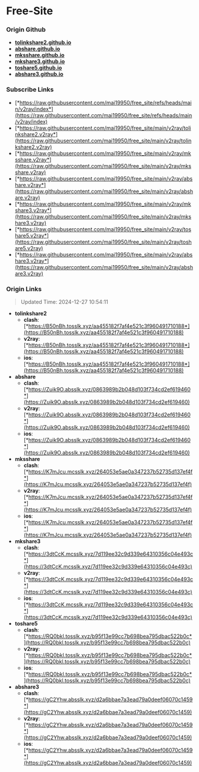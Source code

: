 # Free-Site

### Origin Github

- [**tolinkshare2.github.io**](https://github.com/tolinkshare2/tolinkshare2.github.io)
- [**abshare.github.io**](https://github.com/abshare/abshare.github.io)
- [**mksshare.github.io**](https://github.com/mksshare/mksshare.github.io)
- [**mkshare3.github.io**](https://github.com/mkshare3/mkshare3.github.io)
- [**toshare5.github.io**](https://github.com/toshare5/toshare5.github.io)
- [**abshare3.github.io**](https://github.com/abshare3/abshare3.github.io)

### Subscribe Links

- [*https://raw.githubusercontent.com/mai19950/free_site/refs/heads/main/v2ray/index*](https://raw.githubusercontent.com/mai19950/free_site/refs/heads/main/v2ray/index)
- [*https://raw.githubusercontent.com/mai19950/free_site/main/v2ray/tolinkshare2.v2ray*](https://raw.githubusercontent.com/mai19950/free_site/main/v2ray/tolinkshare2.v2ray)
- [*https://raw.githubusercontent.com/mai19950/free_site/main/v2ray/mksshare.v2ray*](https://raw.githubusercontent.com/mai19950/free_site/main/v2ray/mksshare.v2ray)
- [*https://raw.githubusercontent.com/mai19950/free_site/main/v2ray/abshare.v2ray*](https://raw.githubusercontent.com/mai19950/free_site/main/v2ray/abshare.v2ray)
- [*https://raw.githubusercontent.com/mai19950/free_site/main/v2ray/mkshare3.v2ray*](https://raw.githubusercontent.com/mai19950/free_site/main/v2ray/mkshare3.v2ray)
- [*https://raw.githubusercontent.com/mai19950/free_site/main/v2ray/toshare5.v2ray*](https://raw.githubusercontent.com/mai19950/free_site/main/v2ray/toshare5.v2ray)
- [*https://raw.githubusercontent.com/mai19950/free_site/main/v2ray/abshare3.v2ray*](https://raw.githubusercontent.com/mai19950/free_site/main/v2ray/abshare3.v2ray)

### Origin Links

> Updated Time: 2024-12-27 10:54:11

- **tolinkshare2**
  - **clash**: [*https://B50nBh.tosslk.xyz/aa455182f7af4e521c3f960491710188*](https://B50nBh.tosslk.xyz/aa455182f7af4e521c3f960491710188)
  - **v2ray**: [*https://B50nBh.tosslk.xyz/aa455182f7af4e521c3f960491710188*](https://B50nBh.tosslk.xyz/aa455182f7af4e521c3f960491710188)
  - **ios**: [*https://B50nBh.tosslk.xyz/aa455182f7af4e521c3f960491710188*](https://B50nBh.tosslk.xyz/aa455182f7af4e521c3f960491710188)
- **abshare**
  - **clash**: [*https://Zuik9O.absslk.xyz/0863989b2b048d103f734cd2ef619460*](https://Zuik9O.absslk.xyz/0863989b2b048d103f734cd2ef619460)
  - **v2ray**: [*https://Zuik9O.absslk.xyz/0863989b2b048d103f734cd2ef619460*](https://Zuik9O.absslk.xyz/0863989b2b048d103f734cd2ef619460)
  - **ios**: [*https://Zuik9O.absslk.xyz/0863989b2b048d103f734cd2ef619460*](https://Zuik9O.absslk.xyz/0863989b2b048d103f734cd2ef619460)
- **mksshare**
  - **clash**: [*https://K7mJcu.mcsslk.xyz/264053e5ae0a347237b52735d137ef4f*](https://K7mJcu.mcsslk.xyz/264053e5ae0a347237b52735d137ef4f)
  - **v2ray**: [*https://K7mJcu.mcsslk.xyz/264053e5ae0a347237b52735d137ef4f*](https://K7mJcu.mcsslk.xyz/264053e5ae0a347237b52735d137ef4f)
  - **ios**: [*https://K7mJcu.mcsslk.xyz/264053e5ae0a347237b52735d137ef4f*](https://K7mJcu.mcsslk.xyz/264053e5ae0a347237b52735d137ef4f)
- **mkshare3**
  - **clash**: [*https://3dtCcK.mcsslk.xyz/7d119ee32c9d339e64310356c04e493c*](https://3dtCcK.mcsslk.xyz/7d119ee32c9d339e64310356c04e493c)
  - **v2ray**: [*https://3dtCcK.mcsslk.xyz/7d119ee32c9d339e64310356c04e493c*](https://3dtCcK.mcsslk.xyz/7d119ee32c9d339e64310356c04e493c)
  - **ios**: [*https://3dtCcK.mcsslk.xyz/7d119ee32c9d339e64310356c04e493c*](https://3dtCcK.mcsslk.xyz/7d119ee32c9d339e64310356c04e493c)
- **toshare5**
  - **clash**: [*https://RQ0bkl.tosslk.xyz/b95f13e99cc7b698bea795dbac522b0c*](https://RQ0bkl.tosslk.xyz/b95f13e99cc7b698bea795dbac522b0c)
  - **v2ray**: [*https://RQ0bkl.tosslk.xyz/b95f13e99cc7b698bea795dbac522b0c*](https://RQ0bkl.tosslk.xyz/b95f13e99cc7b698bea795dbac522b0c)
  - **ios**: [*https://RQ0bkl.tosslk.xyz/b95f13e99cc7b698bea795dbac522b0c*](https://RQ0bkl.tosslk.xyz/b95f13e99cc7b698bea795dbac522b0c)
- **abshare3**
  - **clash**: [*https://gC2Yhw.absslk.xyz/d2a6bbae7a3ead79a0deef06070c1459*](https://gC2Yhw.absslk.xyz/d2a6bbae7a3ead79a0deef06070c1459)
  - **v2ray**: [*https://gC2Yhw.absslk.xyz/d2a6bbae7a3ead79a0deef06070c1459*](https://gC2Yhw.absslk.xyz/d2a6bbae7a3ead79a0deef06070c1459)
  - **ios**: [*https://gC2Yhw.absslk.xyz/d2a6bbae7a3ead79a0deef06070c1459*](https://gC2Yhw.absslk.xyz/d2a6bbae7a3ead79a0deef06070c1459)
